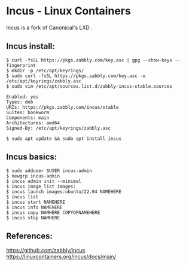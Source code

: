 Incus - Linux Containers
=========================

Incus is a fork of Canonical's LXD . 

Incus install:
--------------

    $ curl -fsSL https://pkgs.zabbly.com/key.asc | gpg --show-keys --fingerprint
    $ mkdir -p /etc/apt/keyrings/
    $ sudo curl -fsSL https://pkgs.zabbly.com/key.asc -o /etc/apt/keyrings/zabbly.asc
    $ sudo vim /etc/apt/sources.list.d/zabbly-incus-stable.sources

    Enabled: yes
    Types: deb
    URIs: https://pkgs.zabbly.com/incus/stable
    Suites: bookworm
    Components: main
    Architectures: amd64
    Signed-By: /etc/apt/keyrings/zabbly.asc

    $ sudo apt update && sudo apt install incus

Incus basics:
-------------

    $ sudo adduser $USER incus-admin
    $ newgrp incus-admin
    $ incus admin init --minimal
    $ incus image list images:
    $ incus launch images:ubuntu/22.04 NAMEHERE
    $ incus list
    $ incus start NAMEHERE
    $ incus info NAMEHERE
    $ incus copy NAMHERE COPYOFNAMEHERE
    $ incus stop NAMHERE


References:
------------

https://github.com/zabbly/incus
https://linuxcontainers.org/incus/docs/main/
